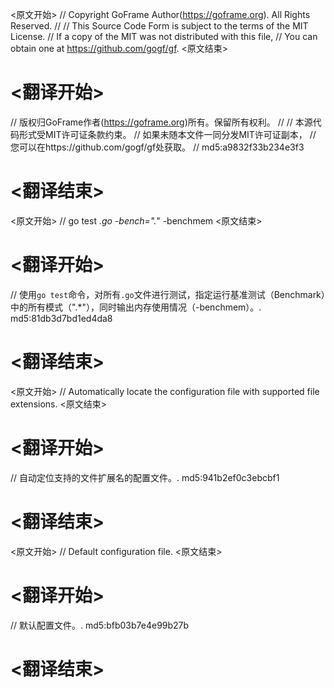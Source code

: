 
<原文开始>
// Copyright GoFrame Author(https://goframe.org). All Rights Reserved.
//
// This Source Code Form is subject to the terms of the MIT License.
// If a copy of the MIT was not distributed with this file,
// You can obtain one at https://github.com/gogf/gf.
<原文结束>

# <翻译开始>
// 版权归GoFrame作者(https://goframe.org)所有。保留所有权利。
//
// 本源代码形式受MIT许可证条款约束。
// 如果未随本文件一同分发MIT许可证副本，
// 您可以在https://github.com/gogf/gf处获取。
// md5:a9832f33b234e3f3
# <翻译结束>


<原文开始>
// go test *.go -bench=".*" -benchmem
<原文结束>

# <翻译开始>
// 使用`go test`命令，对所有`.go`文件进行测试，指定运行基准测试（Benchmark）中的所有模式（".*"），同时输出内存使用情况（-benchmem）。. md5:81db3d7bd1ed4da8
# <翻译结束>


<原文开始>
// Automatically locate the configuration file with supported file extensions.
<原文结束>

# <翻译开始>
// 自动定位支持的文件扩展名的配置文件。. md5:941b2ef0c3ebcbf1
# <翻译结束>


<原文开始>
// Default configuration file.
<原文结束>

# <翻译开始>
// 默认配置文件。. md5:bfb03b7e4e99b27b
# <翻译结束>

